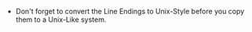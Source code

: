 - Don't forget to convert the Line Endings to Unix-Style before you copy them to a Unix-Like system.